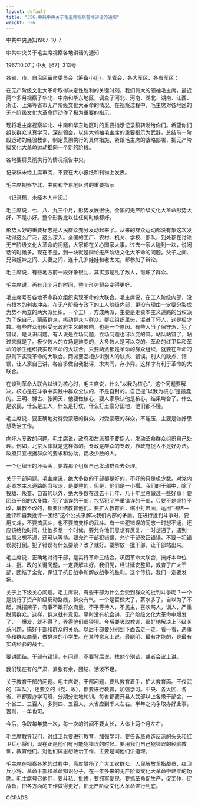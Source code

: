 ```yaml
---
layout: default
title: "356.中共中央关于毛主席视察各地讲话的通知"
weight: 356
---
```


中共中央通知1967-10-7

中共中央关于毛主席视察各地讲话的通知

1967.10.07；中发［67］313号

各省、市、自治区革命委员会（筹备小组）、军管会，各大军区、各省军区：

在无产阶级文化大革命取得决定性胜利的关键时刻，我们伟大的领袖毛主席，最近两个多月视察了华北、中南和华东地区，调查了河北、河南、湖北、湖南、江西、浙江、上海等省市无产阶级文化大革命的情况。在视察过程中，毛主席对各地区的无产阶级文化大革命运动作了极为重要的指示。

现将毛主席视察华北、中南和华东地区时的重要指示记录稿转发给你们。希望你们组长群众认真学习，深刻领会，以伟大领袖毛主席的重要指示为武器，总结前一阶段运动的经验教训，制定贯彻执行的具体措施，紧跟毛主席的战略部署，把无产阶级文化大革命运动推向一个新的阶段。

各地要将贯彻执行的情况报告中央。

记录稿未经主席审阅，不要在大小报纸和刊物上发表。

毛主席视察华北、中南和华东地区时的重要指示

（记录稿，未经本人审阅。）

毛主席说，七、八、九三个月，形势发展很快。全国的无产阶级文化大革命形势大好，不是小好。整个形势比以往任何时候都好。

形势大好的重要标志是人民群众充分发动起来了。从来的群众运动都没有象这次发动得这么广泛，这么深入。全国的工厂、农村、机关、学校、部队，到处都在讨论无产阶级文化大革命的问题，大家都在关心国家大事。过去一家人碰到一块，说闲话的时候多。现在不是，到一块就是辩论无产阶级文化大革命的问题。父子之间、兄弟姐妹之间、夫妻之间，连十几岁娃娃和老太太，都参加了辩论。

毛主席说，有些地方前一段好象很乱，其实那是乱了敌人，锻炼了群众。

毛主席说，再有几个月的时间，整个形势将会变得更好。

毛主席号召各地革命群众组织实现革命的大联合。毛主席说，在工人阶级内部，没有根本的利害冲突。在无产阶级专政下的工人阶级内部，更没有理由一定要分裂成为势不两立的两大派组织。一个工厂，方成两派，主要是走资本主义道路的当权派为了保自己，蒙蔽群众，挑动群众斗群众。群众组织里头，混进了坏人，这是极少数。有些群众组织受无政府主义的影响，也是一个原因。有些人当了保守派，犯了错误，是认识问题。有人说是立场问题，立场问题也可以变的嘛。站队站错了，站过来就是了。极少数人的立场是难变的，大多数人是可以变的。革命的红卫兵和革命的学生组织要实现革命的大联合。只要两派都是革命的群众组织，就要在革命的原则下实现革命的大联合。两派要互相少讲别人的缺点、错误，别人的缺点、错误，让人家自己讲，各自多做自我批评，求大同，存小异。这样才有利于革命的大联合。

在谈到革命大联合以谁为核心时，毛主席说，什么“以我为核心”，这个问题要解决。核心是在斗争中实践中群众公认的，不是自封的。自己提“以我为核心”是最蠢的。王明、博古、张闻天，他要做核心，要人家承认他是核心，结果垮台了。什么是农民，什么是工人，什么是打仗，什么打土豪分田地，他们都不懂。

毛主席说，要正确地对待受蒙蔽的群众。对受蒙蔽的群众，不能压，主要是做好思想政治工作。

向坏人专政的问题。毛主席说，政府和左派都不要捉人，发动革命群众组织自己处理。例如，北京大体就是这样做的。专政是群众的专政，靠政府捉人不是好办法。政府只宜根据群众的要求和协助，捉极少数的人。

一个组织里的坏头头，要靠那个组织自己发动群众去处理。

关于干部问题。毛主席说，绝大多数的干部都是好的，不好的只是极少数。对党内走资本主义道路的当权派，是要整的，但是，他们是一小撮。我们的干部中，除了投敌、叛变、自首的以外，绝大多数在过去十几年、几十年里总做过一些好事！要团结干部的大多数。犯了错误的干部，包括犯了严重错误的干部，只要不是坚持不改，屡教不改的，都要团结教育他们。要扩大教育面，缩小打击面，运用“团结—批评和自我批评—团结”这个公式来解决我们内部的矛盾。在进行批判斗争时，要用文斗，不要搞武斗，也不要搞变相的武斗。有一些犯错误的同志一时想不通，还应该给他时间，让他多想一个时候。要允许他们思想有反复，一时想通了，遇到一些事又想不通，还可以等待。要允许干部犯错误，允许干部改正错误。不要一犯错误就打倒。犯了错误有什么要紧？改了就好。要解放一批干部，让干部站出来。

毛主席说，正确地对待干部，是实行革命三结合，巩固革命大联合，搞好本单位斗、批、改的关键问题，一定要解决好。我们党，经过延安整风，教育了广大干部，团结了全党，保证了抗日战争和解放战争的胜利。这个传统，我们一定要发扬。

关于上下级关心问题。毛主席说，有些干部为什么会受到群众的批判斗争呢？一个是执行了资产阶级反动路线，群众有气。一个是官做大了，薪水多了，自以为了不起，就摆架子，有事不跟群众商量，不平等待人，不民主，喜欢骂人，训人，严重脱离群众。这样，群众就有意见。平时没有机会讲，无产阶级文化大革命中爆发了，一爆发，就不得了，弄得他们很狼狈。今后要吸取教训，很好地解决上下级关系问题，搞好干部和群众的关系。以后干部要分别到下面去走一走，看一看，遇事多和群众商量，做群众的小学生。在某种意义上说，最聪明、最有才能的，是最有实践经验的战士。

要讲团结。干部有错误，有问题，不要背后说，找他个别谈，或者会议上讲。

我们现在有的严肃、紧张有余，团结、活泼不足。

关于教育干部的问题。毛主席说，干部问题，要从教育着手，扩大教育面。不仅武的（军队），还要文的（党、政），都要进行教育，加强学习。中央、各大区、各省、市都要办学习班，分期分批地轮训。每省都要开县人武部以上各级干部会，一个省二、三百人，多则四、五百人，大省应到千人左右。半年之内争取办好此事，否则，一年也可。

今后，争取每年搞一次，每一次的时间不要太长，大体上两个月左右。

毛主席教导我们，对红卫兵要进行教育，加强学习。要告诉革命造反派的头头和红卫兵小将们，现在正是他们有可能犯错误的时候。要用我们自己犯错误的经验教训，教育他们。对他们做思想政治工作，主要是同他们讲道理。

毛主席在视察各地的过程中，高度赞扬了广大工农群众、人民解放军指战员、红卫兵小将、革命干部和革命知识分子，在一年多来的无产阶级文化大革命中建立的功勋。毛主席号召他们，要斗私、批修，要拥军爱民，要抓革命促生产，促工作，促战备，把各方面的工作做得更好，把无产阶级文化大革命进行到底。

CCRADB

